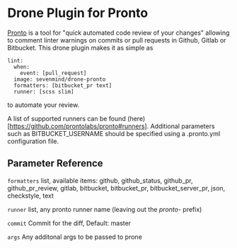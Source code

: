# Drone Plugin for Pronto

[Pronto](https://github.com/prontolabs/pronto) is a tool for "quick automated code review of your changes" allowing to comment linter warnings on commits or pull requests in Github, Gitlab or Bitbucket.
This drone plugin makes it as simple as

    lint:
      when:
        event: [pull_request]
      image: sevenmind/drone-pronto
      formatters: [bitbucket_pr text]    
      runner: [scss slim]

to automate your review. 

A list of supported runners can be found (here)[https://github.com/prontolabs/pronto#runners]. Additional parameters such as BITBUCKET_USERNAME should be specified using a .pronto.yml configuration file.

## Parameter Reference

```formatters```
list, available items: github, github_status, github_pr, github_pr_review, gitlab, bitbucket, bitbucket_pr, bitbucket_server_pr, json, checkstyle, text

```runner```
list, any pronto runner name (leaving out the *pronto-* prefix)

```commit```
Commit for the diff, Default: master

```args```
Any additonal args to be passed to prone